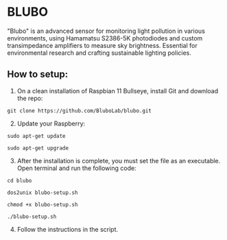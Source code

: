 # BLUBO
"Blubo" is an advanced sensor for monitoring light pollution in various environments, using Hamamatsu S2386-5K photodiodes and custom transimpedance amplifiers to measure sky brightness. Essential for environmental research and crafting sustainable lighting policies.

## How to setup:

1. On a clean installation of Raspbian 11 Bullseye, install Git and download the repo:
```
git clone https://github.com/BluboLab/blubo.git
```
2. Update your Raspberry:
```
sudo apt-get update

sudo apt-get upgrade
```  
3. After the installation is complete, you must set the file as an executable. Open terminal and run the following code:
````
cd blubo

dos2unix blubo-setup.sh

chmod +x blubo-setup.sh

./blubo-setup.sh
````
4. Follow the instructions in the script.
